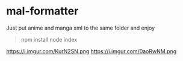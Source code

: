 # mal-formatter

Just put anime and manga xml to the same folder and enjoy

> npm install
> node index

https://i.imgur.com/KurN2SN.png
https://i.imgur.com/0aoRwNM.png

